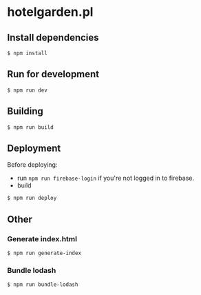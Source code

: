 # hotelgarden.pl

## Install dependencies

```
$ npm install
```

## Run for development
```
$ npm run dev
```

## Building
```
$ npm run build
```

## Deployment
Before deploying:
* run `npm run firebase-login` if you're not logged in to firebase.
* build
```
$ npm run deploy
```

## Other

### Generate index.html
```
$ npm run generate-index
```

### Bundle lodash
```
$ npm run bundle-lodash
```
